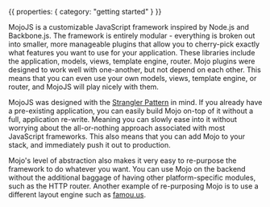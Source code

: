 {{
  properties: {
    category: "getting started"
  }
}}

MojoJS is a customizable JavaScript framework inspired by Node.js and Backbone.js.
The framework is entirely modular - everything is broken out into smaller, more manageable plugins that allow you to cherry-pick exactly what features you want to use for your application.
These libraries include the application, models, views, template engine, router. Mojo plugins were designed to work well with one-another, but not depend on each other. This means that you can even use your own models, views, template engine, or router, and MojoJS will play nicely with them.

MojoJS was designed with the [Strangler Pattern](http://www.martinfowler.com/bliki/StranglerApplication.html) in mind. If you already have a pre-existing application, you can easily build Mojo on-top of it without a full, application re-write.
Meaning you can slowly ease into it without worrying about the all-or-nothing approach associated with most JavaScript frameworks. This also means that you can add Mojo to your stack, and immediately push it out to production.

Mojo's level of abstraction also makes it very easy to re-purpose the framework to do whatever you want. You can
use Mojo on the backend without the additional baggage of having other platform-specific modules, such as the HTTP router.
Another example of re-purposing Mojo is to use a different layout engine such as [famou.us](http://famo.us/).

<!--

### History

Mojo was originally developed in-house at [ClassDojo](https://www.classdojo.com/) to refactor a pre-existing codebase.
At the time, the team at ClassDojo evaluated existing frameworks which had to fit the following requirements:

1. The framework had to work well with older platforms such as IE 8+
2. The framework had to work with our existing codebase (AMD, Backbone, API)
3. The framework had to be built on-top of our existing application (strangler pattern).


<!--
### Architecture


-->

